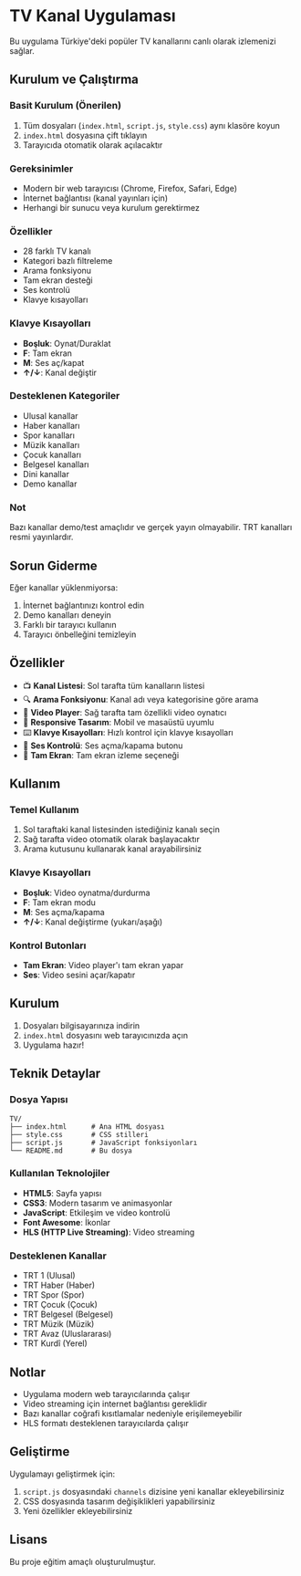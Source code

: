 # TV Kanal Uygulaması

Bu uygulama Türkiye'deki popüler TV kanallarını canlı olarak izlemenizi sağlar.

## Kurulum ve Çalıştırma

### Basit Kurulum (Önerilen)
1. Tüm dosyaları (`index.html`, `script.js`, `style.css`) aynı klasöre koyun
2. `index.html` dosyasına çift tıklayın
3. Tarayıcıda otomatik olarak açılacaktır

### Gereksinimler
- Modern bir web tarayıcısı (Chrome, Firefox, Safari, Edge)
- İnternet bağlantısı (kanal yayınları için)
- Herhangi bir sunucu veya kurulum gerektirmez

### Özellikler
- 28 farklı TV kanalı
- Kategori bazlı filtreleme
- Arama fonksiyonu
- Tam ekran desteği
- Ses kontrolü
- Klavye kısayolları

### Klavye Kısayolları
- **Boşluk**: Oynat/Duraklat
- **F**: Tam ekran
- **M**: Ses aç/kapat
- **↑/↓**: Kanal değiştir

### Desteklenen Kategoriler
- Ulusal kanallar
- Haber kanalları
- Spor kanalları
- Müzik kanalları
- Çocuk kanalları
- Belgesel kanalları
- Dini kanallar
- Demo kanallar

### Not
Bazı kanallar demo/test amaçlıdır ve gerçek yayın olmayabilir. TRT kanalları resmi yayınlardır.

## Sorun Giderme

Eğer kanallar yüklenmiyorsa:
1. İnternet bağlantınızı kontrol edin
2. Demo kanalları deneyin
3. Farklı bir tarayıcı kullanın
4. Tarayıcı önbelleğini temizleyin

## Özellikler

- 📺 **Kanal Listesi**: Sol tarafta tüm kanalların listesi
- 🔍 **Arama Fonksiyonu**: Kanal adı veya kategorisine göre arama
- 🎥 **Video Player**: Sağ tarafta tam özellikli video oynatıcı
- 📱 **Responsive Tasarım**: Mobil ve masaüstü uyumlu
- ⌨️ **Klavye Kısayolları**: Hızlı kontrol için klavye kısayolları
- 🎵 **Ses Kontrolü**: Ses açma/kapama butonu
- 🔲 **Tam Ekran**: Tam ekran izleme seçeneği

## Kullanım

### Temel Kullanım
1. Sol taraftaki kanal listesinden istediğiniz kanalı seçin
2. Sağ tarafta video otomatik olarak başlayacaktır
3. Arama kutusunu kullanarak kanal arayabilirsiniz

### Klavye Kısayolları
- **Boşluk**: Video oynatma/durdurma
- **F**: Tam ekran modu
- **M**: Ses açma/kapama
- **↑/↓**: Kanal değiştirme (yukarı/aşağı)

### Kontrol Butonları
- **Tam Ekran**: Video player'ı tam ekran yapar
- **Ses**: Video sesini açar/kapatır

## Kurulum

1. Dosyaları bilgisayarınıza indirin
2. `index.html` dosyasını web tarayıcınızda açın
3. Uygulama hazır!

## Teknik Detaylar

### Dosya Yapısı
```
TV/
├── index.html      # Ana HTML dosyası
├── style.css       # CSS stilleri
├── script.js       # JavaScript fonksiyonları
└── README.md       # Bu dosya
```

### Kullanılan Teknolojiler
- **HTML5**: Sayfa yapısı
- **CSS3**: Modern tasarım ve animasyonlar
- **JavaScript**: Etkileşim ve video kontrolü
- **Font Awesome**: İkonlar
- **HLS (HTTP Live Streaming)**: Video streaming

### Desteklenen Kanallar
- TRT 1 (Ulusal)
- TRT Haber (Haber)
- TRT Spor (Spor)
- TRT Çocuk (Çocuk)
- TRT Belgesel (Belgesel)
- TRT Müzik (Müzik)
- TRT Avaz (Uluslararası)
- TRT Kurdî (Yerel)

## Notlar

- Uygulama modern web tarayıcılarında çalışır
- Video streaming için internet bağlantısı gereklidir
- Bazı kanallar coğrafi kısıtlamalar nedeniyle erişilemeyebilir
- HLS formatı desteklenen tarayıcılarda çalışır

## Geliştirme

Uygulamayı geliştirmek için:
1. `script.js` dosyasındaki `channels` dizisine yeni kanallar ekleyebilirsiniz
2. CSS dosyasında tasarım değişiklikleri yapabilirsiniz
3. Yeni özellikler ekleyebilirsiniz

## Lisans

Bu proje eğitim amaçlı oluşturulmuştur. 